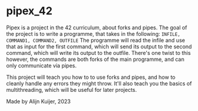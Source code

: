 # pipex_42
Pipex is a project in the 42 curriculum, about forks and pipes.
The goal of the project is to write a programme, that takes in the following: `INFILE, COMMAND1, COMMAND2, OUTFILE`
The programme will read the infile and use that as input for the first command,
which will send its output to the second command, which will write its output to the outfile.
There's one twist to this however, the commands are both forks of the main programme, and can only communicate via pipes.

This project will teach you how to to use forks and pipes, and how to cleanly handle any errors they might throw.
It'll also teach you the basics of multithreading, which will be useful for later projects.

Made by Alijn Kuijer, 2023
